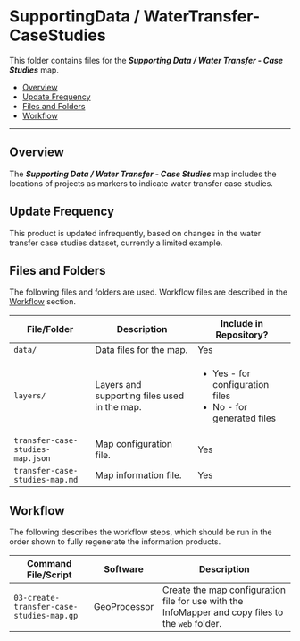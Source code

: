 # SupportingData / WaterTransfer-CaseStudies #

This folder contains files for the ***Supporting Data / Water Transfer - Case Studies*** map.

* [Overview](#overview)
* [Update Frequency](#update-frequency)
* [Files and Folders](#files-and-folders)
* [Workflow](#workflow)

-----------------------------

## Overview ##

The ***Supporting Data / Water Transfer - Case Studies*** map includes the locations of projects as markers
to indicate water transfer case studies.

## Update Frequency ##

This product is updated infrequently,
based on changes in the water transfer case studies dataset, currently a limited example.

## Files and Folders ##

The following files and folders are used.  Workflow files are described in the [Workflow](#workflow) section.

| **File/Folder** | **Description** | **Include in Repository?** |
| -- | -- | -- |
| `data/` | Data files for the map. | Yes |
| `layers/` | Layers and supporting files used in the map. | <ul><li>Yes - for configuration files</li><li>No - for generated files</li></ul> |
| `transfer-case-studies-map.json` | Map configuration file. | Yes |
| `transfer-case-studies-map.md` | Map information file. | Yes |

## Workflow ##

The following describes the workflow steps, which should be run in the order shown to fully regenerate the information products.

| **Command File/Script** | **Software** | **Description** |
| -- | -- | -- |
| `03-create-transfer-case-studies-map.gp` | GeoProcessor | Create the map configuration file for use with the InfoMapper and copy files to the `web` folder. |
